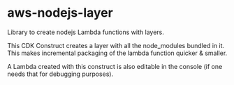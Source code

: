 # aws-nodejs-layer
 Library to create nodejs Lambda functions with layers.

This CDK Construct creates a layer with all the node_modules bundled in it.
This makes incremental packaging of the lambda function quicker & smaller.

A Lambda created with this construct is also editable in the console (if one needs that for debugging purposes).
